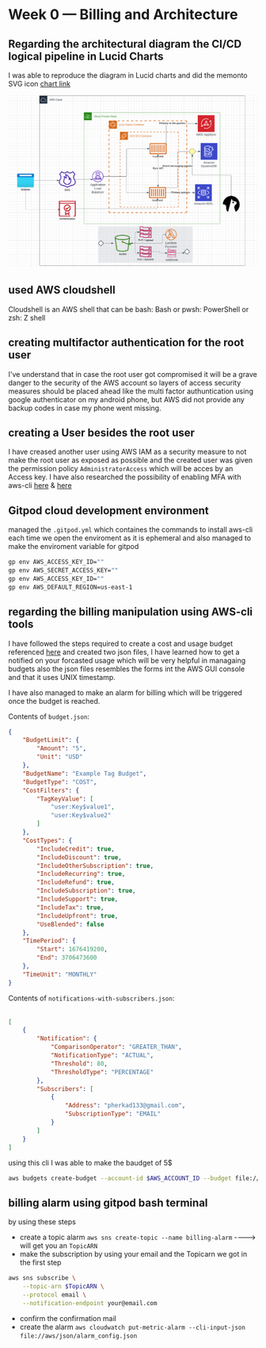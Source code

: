 # Week 0 — Billing and Architecture


## Regarding the architectural diagram the CI/CD logical pipeline in Lucid Charts

I was able to reproduce the diagram in Lucid charts and did the memonto SVG icon [chart link](https://lucid.app/lucidchart/1c4af960-107a-4999-908b-ac8cdabaa62d/edit?viewport_loc=-114%2C34%2C2466%2C1288%2C0_0&invitationId=inv_beab2af5-7fc9-4406-8902-297eef81d8ab)

![Diagram](/Screenshot010846.png)

## used AWS cloudshell 
Cloudshell is an AWS shell that can be bash: Bash or pwsh: PowerShell or zsh: Z shell

## creating multifactor authentication for the root user 
I've understand that in case the root user got compromised it will be a grave danger to the security of the AWS account so layers of access security measures should be placed ahead like the multi factor authuntication using google authenticator on my android phone, but AWS did not provide any backup codes in case my phone went missing.

## creating a User besides the root user 
I have creased another user using AWS IAM as a security measure to not make the root user as exposed as possible and the created user was given the permission policy `AdministratorAccess` which will be acces by an Access key.
I have also researched the possibility of enabling MFA with aws-cli [here](https://aws.amazon.com/premiumsupport/knowledge-center/authenticate-mfa-cli/) & [here](https://stackoverflow.com/questions/34795780/how-to-use-mfa-with-aws-cli)

## Gitpod cloud development environment

managed the `.gitpod.yml` which containes the commands to install aws-cli each time we open the enviroment as it is ephemeral and also managed to make the enviroment variable for gitpod 
```bash
gp env AWS_ACCESS_KEY_ID=""
gp env AWS_SECRET_ACCESS_KEY=""
gp env AWS_ACCESS_KEY_ID=""
gp env AWS_DEFAULT_REGION=us-east-1
```
## regarding the billing manipulation using AWS-cli tools

I have followed the steps required to create a cost and usage budget referenced [here](https://awscli.amazonaws.com/v2/documentation/api/latest/reference/budgets/create-budget.html)
and created two json files, I have learned how to get a notified on your forcasted usage which will be very helpful in managaing budgets also the json files resembles the forms int the AWS GUI console and that it uses UNIX timestamp.

I have also managed to make an alarm for billing which will be triggered once the budget is reached. 

Contents of `budget.json`:
```json 
{
    "BudgetLimit": {
        "Amount": "5",
        "Unit": "USD"
    },
    "BudgetName": "Example Tag Budget",
    "BudgetType": "COST",
    "CostFilters": {
        "TagKeyValue": [
            "user:Key$value1",
            "user:Key$value2"
        ]
    },
    "CostTypes": {
        "IncludeCredit": true,
        "IncludeDiscount": true,
        "IncludeOtherSubscription": true,
        "IncludeRecurring": true,
        "IncludeRefund": true,
        "IncludeSubscription": true,
        "IncludeSupport": true,
        "IncludeTax": true,
        "IncludeUpfront": true,
        "UseBlended": false
    },
    "TimePeriod": {
        "Start": 1676419200,
        "End": 3706473600
    },
    "TimeUnit": "MONTHLY"
}
```

Contents of `notifications-with-subscribers.json`:
```Json

[
    {
        "Notification": {
            "ComparisonOperator": "GREATER_THAN",
            "NotificationType": "ACTUAL",
            "Threshold": 80,
            "ThresholdType": "PERCENTAGE"
        },
        "Subscribers": [
            {
                "Address": "pherkad133@gmail.com",
                "SubscriptionType": "EMAIL"
            }
        ]
    }
]
```

using this cli I was able to make the baudget of 5$ 

```bash
aws budgets create-budget --account-id $AWS_ACCOUNT_ID --budget file://aws/json/budget.json --notifications-with-subscribers file://aws/json/budget-notifications-with-subscribers.json
```

## billing alarm using gitpod bash terminal 

by using these steps 
- create a topic alarm `aws sns create-topic --name billing-alarm` ----> will get you an `TopicARN`
- make the subscription by using your email and the Topicarn we got in the first step 

```bash 
aws sns subscribe \
    --topic-arn $TopicARN \
    --protocol email \
    --notification-endpoint your@email.com
```
- confirm the confirmation mail 
- create the alarm `aws cloudwatch put-metric-alarm --cli-input-json file://aws/json/alarm_config.json`